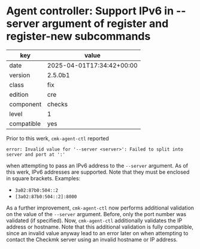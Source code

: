 [//]: # (werk v2)
# Agent controller: Support IPv6 in --server argument of register and register-new subcommands

key        | value
---------- | ---
date       | 2025-04-01T17:34:42+00:00
version    | 2.5.0b1
class      | fix
edition    | cre
component  | checks
level      | 1
compatible | yes

Prior to this werk, `cmk-agent-ctl` reported
```
error: Invalid value for '--server <server>': Failed to split into server and port at ':'
```
when attempting to pass an IPv6 address to the `--server` argument. As of this werk, IPv6 addresses
are supported. Note that they must be enclosed in square brackets. Examples:

* `3a02:87b0:504::2`
* `[3a02:87b0:504::2]:8000`

As a further improvement, `cmk-agent-ctl` now performs additional validation on the value of the
`--server` argument. Before, only the port number was validated (if specified). Now, `cmk-agent-ctl`
additionally validates the IP address or hostname. Note that this additional validation is fully
compatible, since an invalid value anyway lead to an error later on when attempting to contact the
Checkmk server using an invalid hostname or IP address.
